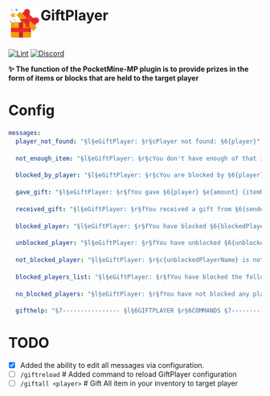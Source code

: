 <h1>GiftPlayer<img src="asset/images.png" height="64" width="64" align="left"></img></h1><br/>


[![Lint](https://poggit.pmmp.io/ci.shield/MyFreds/GiftPlayer/GiftPlayer)](https://poggit.pmmp.io/ci/MyFreds/GiftPlayer/GiftPlayer)
[![Discord](https://img.shields.io/discord/979551565415346297.svg?label=&logo=discord&logoColor=ffffff&color=7389D8&labelColor=6A7EC2)](https://discord.gg/pKA9njAwyX)

<b>✨ The function of the PocketMine-MP plugin is to provide prizes in the form of items or blocks that are held to the target player</b>

# Config

```yaml
messages:
  player_not_found: "§l§eGiftPlayer: §r§cPlayer not found: §6{player}"
  
  not_enough_item: "§l§eGiftPlayer: §r§cYou don't have enough of that item in your hand."
  
  blocked_by_player: "§l§eGiftPlayer: §r§cYou are blocked by §6{player}. §cGift canceled."
  
  gave_gift: "§l§eGiftPlayer: §r§fYou gave §6{player} §e{amount} {itemName}"
  
  received_gift: "§l§eGiftPlayer: §r§fYou received a gift from §6{sender}: §e{amount} {itemName} §7» §b{message}"
  
  blocked_player: "§l§eGiftPlayer: §r§fYou have blocked §6{blockedPlayerName}."
  
  unblocked_player: "§l§eGiftPlayer: §r§fYou have unblocked §6{unblockedPlayerName}."
  
  not_blocked_player: "§l§eGiftPlayer: §r§c{unblockedPlayerName} is not blocked."
  
  blocked_players_list: "§l§eGiftPlayer: §r§fYou have blocked the following players: §6{blockedPlayers}"
  
  no_blocked_players: "§l§eGiftPlayer: §r§fYou have not blocked any players."
  
  gifthelp: "§7---------------- §l§6GIFTPLAYER §r§6COMMANDS §7----------------\n§e/gift §f<player> <amount> hand <message> §7# Send a gift to a player.\n§e/giftblock §f<player> §7# Block a player from sending you gifts.\n§e/giftunblock §f<player> §7# Unblock a player to receive gifts from them.\n§e/giftblocklist §7# View the list of blocked players.\n§e/gifthelp §7# Display this help message."
```

# TODO
- [x] Added the ability to edit all messages via configuration.
- [ ] ```/giftreload``` # Added command to reload GiftPlayer configuration 
- [ ] ```/giftall <player>``` # Gift All item in your inventory to target player
